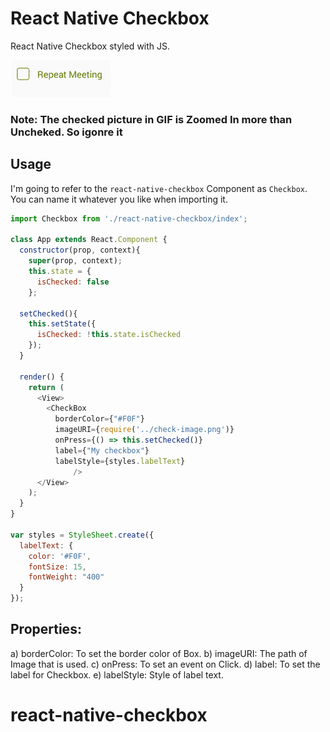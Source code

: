 # React Native Checkbox

React Native Checkbox styled with JS.

![demo](/demo.gif)

### Note: The checked picture in GIF is Zoomed In more than Uncheked. So igonre it

## Usage

I'm going to refer to the `react-native-checkbox` Component as `Checkbox`. You can name it whatever you like when importing it.


```javascript
import Checkbox from './react-native-checkbox/index';

class App extends React.Component {
  constructor(prop, context){
    super(prop, context);
    this.state = {
      isChecked: false
    };

  setChecked(){
    this.setState({
      isChecked: !this.state.isChecked
    });
  }

  render() {
    return (
      <View>
        <CheckBox 
          borderColor={"#F0F"}
          imageURI={require('../check-image.png')}
          onPress={() => this.setChecked()}
          label={"My checkbox"}
          labelStyle={styles.labelText}
              />
      </View>
    );
  }
}

var styles = StyleSheet.create({
  labelText: {
    color: '#F0F',
    fontSize: 15,
    fontWeight: "400"
  }
});
```

## Properties:

a) borderColor: To set the border color of Box.
b) imageURI: The path of Image that is used.
c) onPress: To set an event on Click.
d) label: To set the label for Checkbox.
e) labelStyle: Style of label text.


# react-native-checkbox

